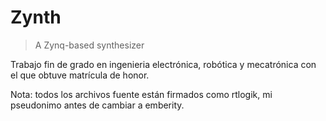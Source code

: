 # Zynth
> A Zynq-based synthesizer

Trabajo fin de grado en ingenieria electrónica, robótica y mecatrónica con el que obtuve matrícula de honor. 

Nota: todos los archivos fuente están firmados como rtlogik, mi pseudonimo antes de cambiar a emberity.

